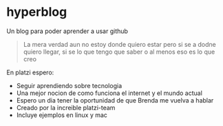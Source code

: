 # hyperblog
Un blog para poder aprender a usar github 
>La mera verdad aun no estoy donde quiero estar pero si se a dodne quiero llegar, si se lo que tengo que saber o al menos eso es lo que creo

En platzi espero:
 * Seguir aprendiendo sobre tecnologia
 * Una mejor nocion de como funciona el internet y el mundo actual
 * Espero un dia tener la oportunidad de que Brenda me vuelva a hablar
 * Creado por la increible platzi-team
 * Incluye ejemplos en linux y mac